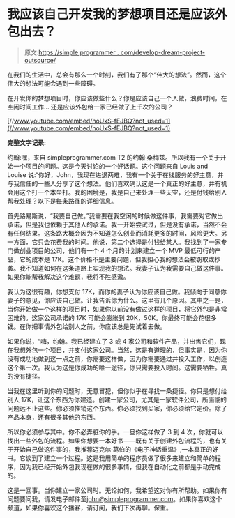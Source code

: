 # 我应该自己开发我的梦想项目还是应该外包出去？

> 原文:[https://simple programmer . com/develop-dream-project-outsource/](https://simpleprogrammer.com/develop-dream-project-outsource/)

在我们的生活中，总会有那么一个时刻，我们有了那个“伟大的想法”。然而，这个伟大的想法可能会遇到一些障碍。

在开发你的梦想项目时，你应该做些什么？你是应该自己一个人做，浪费时间，在空闲时间工作…
还是应该外包给一家已经做了上千次的公司？

[//www.youtube.com/embed/noUxS-fEJBQ?not_used=1](//www.youtube.com/embed/noUxS-fEJBQ?not_used=1)

**完整文字记录:**

约翰:嘿，来自 simpleprogrammer.com T2 的约翰·桑梅兹。所以我有一个关于开始一个项目的问题。这是今天讨论的一个好话题。这个问题来自 Louis and Louise 说:“你好，John，我现在进退两难，我有一个关于在线服务的好主意，并与我信任的一些人分享了这个想法。他们喜欢确认这是一个真正的好主意，并有机会用这个打一个本垒打。我的困境是，我是自己来处理一些天空，还是付钱给别人帮我处理？以下是每条路径的详细信息。

首先路易斯说，“我要自己做。”我需要在我空闲的时候做这件事，我需要对它做出承诺，但是我也依赖于其他人的承诺。我一开始尝试过，但是没有承诺，当然不会有任何结果。这条路大概会因为不知道怎么创业而消耗更多的时间，风险更大。另一方面，它只会花费我的时间。他说，第二个选择是付钱给某人。我找到了一家专门做创业项目的公司，他们有一个 4 个月的计划来建立一个 MVP 最低可行的产品，它的成本是 17K。这个价格不是主要问题，但我担心我的想法会被窃取或抄袭。我不知道如何在这条道路上实现我的想法。我妻子认为我需要自己做这件事。如果你能帮我解决这个难题，我将不胜感激。

我认为这很有趣，你想支付 17K，而你的妻子认为你应该自己做。我倾向于同意你妻子的意见，你应该自己做。让我告诉你为什么。这里有几个原因。其中之一是，当你开始做一个这样的项目时，如果你以前没有做过这样的项目，将它外包是非常困难的。这家公司承诺的 17K 可能会膨胀到 20K，50K。你最终可能会花很多钱。在你把事情外包给别人之前，你应该总是先试着去做。

如果你说，“嗨，约翰。我已经建立了 3 或 4 家公司和软件产品，并出售它们，现在我想外包一个项目，并支付这家公司。当然，这是有道理的，但事实是，因为你没有成功地做到这一点之前，你需要这样做，因为你需要通过并投入工作，以创造这个第一次。我认为这是你成功的唯一途径，你只需要投入时间。这需要牺牲。真的没有捷径。

当我在这里听到你的问题时，无意冒犯，但你似乎在寻找一条捷径。你只是想付给别人 17K，让这个东西为你建造。创建一家公司，尤其是一家软件公司，所面临的问题远不止这些。你必须推销这个东西。你必须找到买家，你必须给它定价。除了产品本身，还有很多其他的东西。

所以你必须参与其中。你不必弄脏你的手。一旦你这样做了 3 到 4 次，你就可以找出一些外包的流程。如果你想要一本好书——既有关于创建外包流程的，也有关于开始自己做这件事的，我推荐迈克尔·葛伯的《电子神话重温》,一本真正的好书。它谈到了建立一个过程。这是我用简单的程序员做了很多来建立和简单的程序，因为我已经开始外包我现在做的很多事情，但我在自动化之前都是手动完成的。

这是一回事。当你建立一家公司时。无论如何，我希望这对你有所帮助。如果你有问题要问我，请发电子邮件至[john@simpleprogrammer.com](mailto:john@simpleprogrammer.com)。如果你喜欢这个频道，如果你喜欢这个播客，请订阅，我们下次再聊。保重。